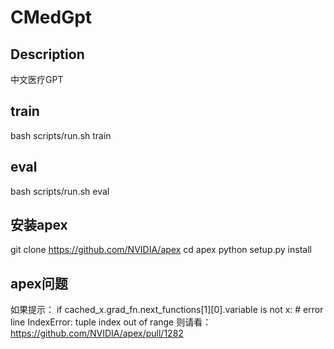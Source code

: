 # CMedGpt

## Description
  中文医疗GPT

## train
bash scripts/run.sh train

## eval
bash scripts/run.sh eval

##  安装apex
git clone https://github.com/NVIDIA/apex
cd apex
python setup.py install

## apex问题
如果提示：
if cached_x.grad_fn.next_functions[1][0].variable is not x: # error line
IndexError: tuple index out of range
则请看：
https://github.com/NVIDIA/apex/pull/1282